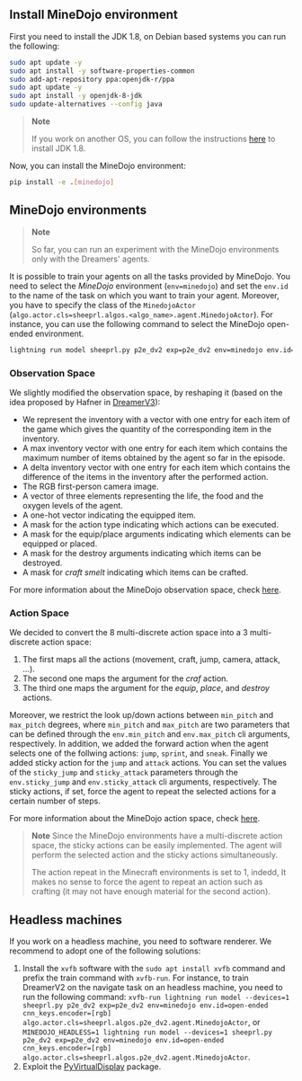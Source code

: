 ## Install MineDojo environment
First you need to install the JDK 1.8, on Debian based systems you can run the following:

```bash
sudo apt update -y
sudo apt install -y software-properties-common
sudo add-apt-repository ppa:openjdk-r/ppa
sudo apt update -y
sudo apt install -y openjdk-8-jdk
sudo update-alternatives --config java
```

> **Note**
>
> If you work on another OS, you can follow the instructions [here](https://docs.minedojo.org/sections/getting_started/install.html#on-macos) to install JDK 1.8.

Now, you can install the MineDojo environment:

```bash
pip install -e .[minedojo]
```

## MineDojo environments
> **Note**
>
> So far, you can run an experiment with the MineDojo environments only with the Dreamers' agents.

It is possible to train your agents on all the tasks provided by MineDojo. You need to select the *MineDojo* environment (`env=minedojo`) and set the `env.id` to the name of the task on which you want to train your agent. Moreover, you have to specify the class of the `MinedojoActor` (`algo.actor.cls=sheeprl.algos.<algo_name>.agent.MinedojoActor`).
For instance, you can use the following command to select the MineDojo open-ended environment.

```bash
lightning run model sheeprl.py p2e_dv2 exp=p2e_dv2 env=minedojo env.id=open-ened algo.actor.cls=sheeprl.algos.p2e_dv2.agent.MinedojoActor cnn_keys.encoder=[rgb]
```

### Observation Space
We slightly modified the observation space, by reshaping it (based on the idea proposed by Hafner in [DreamerV3](https://arxiv.org/abs/2301.04104)):
* We represent the inventory with a vector with one entry for each item of the game which gives the quantity of the corresponding item in the inventory.
* A max inventory vector with one entry for each item which contains the maximum number of items obtained by the agent so far in the episode.
* A delta inventory vector with one entry for each item which contains the difference of the items in the inventory after the performed action.
* The RGB first-person camera image.
* A vector of three elements representing the life, the food and the oxygen levels of the agent.
* A one-hot vector indicating the equipped item.
* A mask for the action type indicating which actions can be executed.
* A mask for the equip/place arguments indicating which elements can be equipped or placed.
* A mask for the destroy arguments indicating which items can be destroyed.
* A mask for *craft smelt* indicating which items can be crafted.

For more information about the MineDojo observation space, check [here](https://docs.minedojo.org/sections/core_api/obs_space.html).

### Action Space
We decided to convert the 8 multi-discrete action space into a 3 multi-discrete action space:
1. The first maps all the actions (movement, craft, jump, camera, attack, ...).
2. The second one maps the argument for the *craf* action.
3. The third one maps the argument for the *equip*, *place*, and *destroy* actions. 

Moreover, we restrict the look up/down actions between `min_pitch` and `max_pitch` degrees, where `min_pitch` and `max_pitch` are two parameters that can be defined through the `env.min_pitch` and `env.max_pitch` cli arguments, respectively.
In addition, we added the forward action when the agent selects one of the follwing actions: `jump`, `sprint`, and `sneak`.
Finally we added sticky action for the `jump` and `attack` actions. You can set the values of the `sticky_jump` and `sticky_attack` parameters through the `env.sticky_jump` and `env.sticky_attack` cli arguments, respectively. The sticky actions, if set, force the agent to repeat the selected actions for a certain number of steps.

For more information about the MineDojo action space, check [here](https://docs.minedojo.org/sections/core_api/action_space.html).

> **Note**
> Since the MineDojo environments have a multi-discrete action space, the sticky actions can be easily implemented. The agent will perform the selected action and the sticky actions simultaneously.
>
> The action repeat in the Minecraft environments is set to 1, indedd, It makes no sense to force the agent to repeat an action such as crafting (it may not have enough material for the second action).

## Headless machines

If you work on a headless machine, you need to software renderer. We recommend to adopt one of the following solutions:
1. Install the `xvfb` software with the `sudo apt install xvfb` command and prefix the train command with `xvfb-run`. For instance, to train DreamerV2 on the navigate task on an headless machine, you need to run the following command: `xvfb-run lightning run model --devices=1 sheeprl.py p2e_dv2 exp=p2e_dv2 env=minedojo env.id=open-ended cnn_keys.encoder=[rgb] algo.actor.cls=sheeprl.algos.p2e_dv2.agent.MinedojoActor`, or `MINEDOJO_HEADLESS=1 lightning run model --devices=1 sheeprl.py p2e_dv2 exp=p2e_dv2 env=minedojo env.id=open-ended cnn_keys.encoder=[rgb] algo.actor.cls=sheeprl.algos.p2e_dv2.agent.MinedojoActor`.
2. Exploit the [PyVirtualDisplay](https://github.com/ponty/PyVirtualDisplay) package.